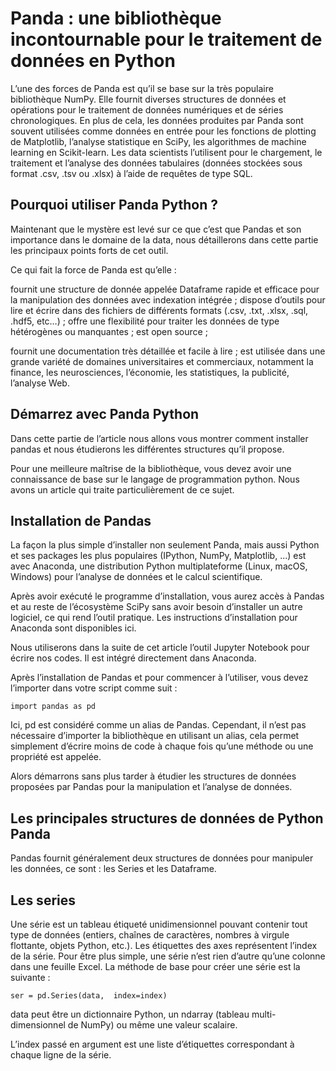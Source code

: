 
# Panda : une bibliothèque incontournable pour le traitement de données en Python


L’une des forces de Panda est qu’il se base sur la très populaire bibliothèque NumPy. Elle fournit diverses structures de données et opérations pour le traitement de données numériques et de séries chronologiques. En plus de cela, les données produites par Panda sont souvent utilisées comme données en entrée pour les fonctions de plotting de Matplotlib, l’analyse statistique en SciPy, les algorithmes de machine learning en Scikit-learn. Les data scientists l’utilisent pour le chargement, le traitement et l’analyse des données tabulaires (données stockées sous format .csv, .tsv ou .xlsx) à l’aide de requêtes de type SQL.


## Pourquoi utiliser Panda Python ?

Maintenant que le mystère est levé sur ce que c’est que Pandas et son importance dans le domaine de la data, nous détaillerons dans cette partie les principaux points forts de cet outil.

Ce qui fait la force de Panda est qu’elle :

fournit une structure de donnée appelée Dataframe rapide et efficace pour la manipulation des données avec indexation intégrée ;
dispose d’outils pour lire et écrire dans des fichiers de différents formats (.csv, .txt, .xlsx, .sql, .hdf5, etc…) ;
offre une flexibilité pour traiter les données de type hétérogènes ou manquantes ;
est open source ;

fournit une documentation très détaillée et facile à lire ;
est utilisée dans une grande variété de domaines universitaires et commerciaux, notamment la finance, les neurosciences, l’économie, les statistiques, la publicité, l’analyse Web.

## Démarrez avec Panda Python

Dans cette partie de l’article nous allons vous montrer comment installer pandas et nous étudierons les différentes structures qu’il propose.

Pour une meilleure maîtrise de la bibliothèque, vous devez avoir une connaissance de base sur le langage de programmation python. Nous avons un article qui traite particulièrement de ce sujet.

## Installation de Pandas

La façon la plus simple d’installer non seulement Panda, mais aussi Python et ses packages les plus populaires (IPython, NumPy, Matplotlib, ...) est avec Anaconda, une distribution Python multiplateforme (Linux, macOS, Windows) pour l’analyse de données et le calcul scientifique.

Après avoir exécuté le programme d’installation, vous aurez accès à Pandas et au reste de l’écosystème SciPy sans avoir besoin d’installer un autre logiciel, ce qui rend l’outil pratique. Les instructions d’installation pour Anaconda sont disponibles ici.

Nous utiliserons dans la suite de cet article l’outil Jupyter Notebook pour écrire nos codes. Il est intégré directement dans Anaconda.

Après l’installation de Pandas et pour commencer à l’utiliser, vous devez l’importer dans votre script comme suit :

```import pandas as pd ```


Ici, pd est considéré comme un alias de Pandas. Cependant, il n’est pas nécessaire d’importer la bibliothèque en utilisant un alias, cela permet simplement d’écrire moins de code à chaque fois qu’une méthode ou une propriété est appelée.

Alors démarrons sans plus tarder à étudier les structures de données proposées par Pandas pour la manipulation et l’analyse de données.

## Les principales structures de données de Python Panda

Pandas fournit généralement deux structures de données pour manipuler les données, ce sont : les Series et les Dataframe.

## Les series

Une série est un tableau étiqueté unidimensionnel pouvant contenir tout type de données (entiers, chaînes de caractères, nombres à virgule flottante, objets Python, etc.). Les étiquettes des axes représentent l’index de la série. Pour être plus simple, une série n’est rien d’autre qu’une colonne dans une feuille Excel. La méthode de base pour créer une série est la suivante :

``` ser = pd.Series(data,  index=index) ```

data peut être un dictionnaire Python, un ndarray (tableau multi-dimensionnel de NumPy) ou même une valeur scalaire.

L’index passé en argument est une liste d’étiquettes correspondant à chaque ligne de la série.
